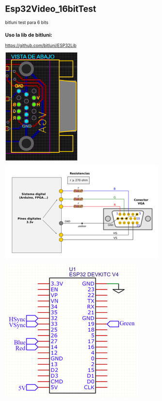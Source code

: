 # Esp32Video_16bitTest
bitluni test para 6 bits

### Uso la lib de bitluni:

https://github.com/bitluni/ESP32Lib

![Vga vista inferior](doc/vga-conn.png)

![Vga vista inferior](doc/D3iG9FBXsAAVIWN.jpg)

![Vga vista inferior](doc/schematic3bit.png)

